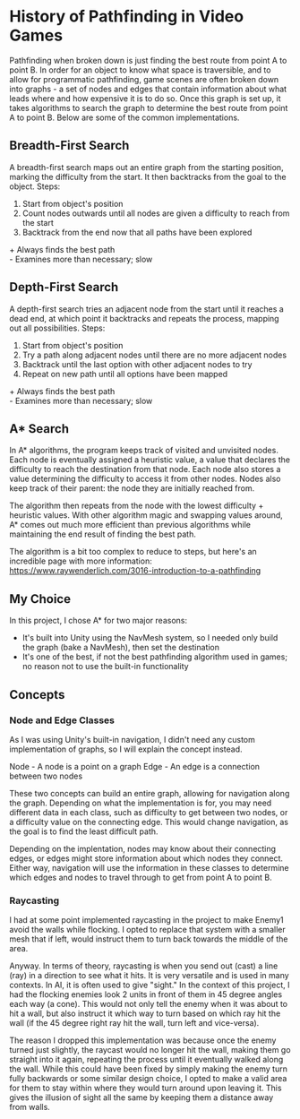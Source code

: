 # History of Pathfinding in Video Games

Pathfinding when broken down is just finding the best route from point A to point B. In order for an object to know what space is traversible, and to allow for programmatic pathfinding, game scenes are often broken down into graphs - a set of nodes and edges that contain information about what leads where and how expensive it is to do so. Once this graph is set up, it takes algorithms to search the graph to determine the best route from point A to point B. Below are some of the common implementations.

## Breadth-First Search
A breadth-first search maps out an entire graph from the starting position, marking the difficulty from the start. It then backtracks from the goal to the object.
Steps:
1. Start from object's position
2. Count nodes outwards until all nodes are given a difficulty to reach from the start
3. Backtrack from the end now that all paths have been explored

\+ Always finds the best path\
\- Examines more than necessary; slow

## Depth-First Search
A depth-first search tries an adjacent node from the start until it reaches a dead end, at which point it backtracks and repeats the process, mapping out all possibilities.
Steps:
1. Start from object's position
2. Try a path along adjacent nodes until there are no more adjacent nodes
3. Backtrack until the last option with other adjacent nodes to try
4. Repeat on new path until all options have been mapped

\+ Always finds the best path\
\- Examines more than necessary; slow

## A* Search
In A* algorithms, the program keeps track of visited and unvisited nodes. Each node is eventually assigned a heuristic value, 
a value that declares the difficulty to reach the destination from that node. Each node also stores a value determining the difficulty to access it from other nodes.
Nodes also keep track of their parent: the node they are initially reached from. 

The algorithm then repeats from the node with the lowest difficulty + heuristic values. With other algorithm magic and swapping values around, A* comes out much more efficient than previous algorithms while maintaining the end result of finding the best path.

The algorithm is a bit too complex to reduce to steps, but here's an incredible page with more information: https://www.raywenderlich.com/3016-introduction-to-a-pathfinding

## My Choice
In this project, I chose A* for two major reasons:
- It's built into Unity using the NavMesh system, so I needed only build the graph (bake a NavMesh), then set the destination
- It's one of the best, if not the best pathfinding algorithm used in games; no reason not to use the built-in functionality

## Concepts

### Node and Edge Classes
As I was using Unity's built-in navigation, I didn't need any custom implementation of graphs, so I will explain the concept instead.

Node - A node is a point on a graph
Edge - An edge is a connection between two nodes

These two concepts can build an entire graph, allowing for navigation along the graph. Depending on what the implementation is for, you may need different data in each class, such as difficulty to get between two nodes, or a difficulty value on the connecting edge. This would change navigation, as the goal is to find the least difficult path.

Depending on the implentation, nodes may know about their connecting edges, or edges might store information about which nodes they connect. Either way, navigation will use the information in these classes to determine which edges and nodes to travel through to get from point A to point B.

### Raycasting
I had at some point implemented raycasting in the project to make Enemy1 avoid the walls while flocking. I opted to replace that system with a smaller mesh that if left, would instruct them to turn back towards the middle of the area.

Anyway. In terms of theory, raycasting is when you send out (cast) a line (ray) in a direction to see what it hits. It is very versatile and is used in many contexts. In AI, it is often used to give "sight." In the context of this project, I had the flocking enemies look 2 units in front of them in 45 degree angles each way (a cone). This would not only tell the enemy when it was about to hit a wall, but also instruct it which way to turn based on which ray hit the wall (if the 45 degree right ray hit the wall, turn left and vice-versa). 

The reason I dropped this implementation was because once the enemy turned just slightly, the raycast would no longer hit the wall, making them go straight into it again, repeating the process until it eventually walked along the wall. While this could have been fixed by simply making the enemy turn fully backwards or some similar design choice, I opted to make a valid area for them to stay within where they would turn around upon leaving it. This gives the illusion of sight all the same by keeping them a distance away from walls.
